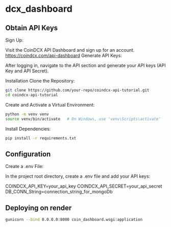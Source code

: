 # dcx_dashboard

## Obtain API Keys
Sign Up:

Visit the CoinDCX API Dashboard and sign up for an account.
https://coindcx.com/api-dashboard
Generate API Keys:

After logging in, navigate to the API section and generate your API keys (API Key and API Secret).


Installation
Clone the Repository:
```bash
git clone https://github.com/your-repo/coindcx-api-tutorial.git
cd coindcx-api-tutorial
```

Create and Activate a Virtual Environment:

```bash
python -m venv venv
source venv/bin/activate   # On Windows, use 'venv\Scripts\activate'
```
Install Dependencies:
```bash
pip install -r requirements.txt
```

## Configuration
Create a .env File:

In the project root directory, create a .env file and add your API keys:

COINDCX_API_KEY=your_api_key
COINDCX_API_SECRET=your_api_secret
DB_CONN_String=connection_string_for_mongoDb




## Deploying on render
```bash
gunicorn --bind 0.0.0.0:8000 coin_dashboard.wsgi:application
```

